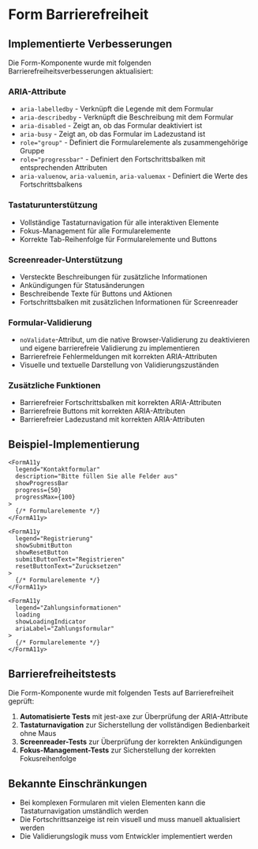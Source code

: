 # Form Barrierefreiheit

## Implementierte Verbesserungen

Die Form-Komponente wurde mit folgenden Barrierefreiheitsverbesserungen aktualisiert:

### ARIA-Attribute

- `aria-labelledby` - Verknüpft die Legende mit dem Formular
- `aria-describedby` - Verknüpft die Beschreibung mit dem Formular
- `aria-disabled` - Zeigt an, ob das Formular deaktiviert ist
- `aria-busy` - Zeigt an, ob das Formular im Ladezustand ist
- `role="group"` - Definiert die Formularelemente als zusammengehörige Gruppe
- `role="progressbar"` - Definiert den Fortschrittsbalken mit entsprechenden Attributen
- `aria-valuenow`, `aria-valuemin`, `aria-valuemax` - Definiert die Werte des Fortschrittsbalkens

### Tastaturunterstützung

- Vollständige Tastaturnavigation für alle interaktiven Elemente
- Fokus-Management für alle Formularelemente
- Korrekte Tab-Reihenfolge für Formularelemente und Buttons

### Screenreader-Unterstützung

- Versteckte Beschreibungen für zusätzliche Informationen
- Ankündigungen für Statusänderungen
- Beschreibende Texte für Buttons und Aktionen
- Fortschrittsbalken mit zusätzlichen Informationen für Screenreader

### Formular-Validierung

- `noValidate`-Attribut, um die native Browser-Validierung zu deaktivieren und eigene barrierefreie Validierung zu implementieren
- Barrierefreie Fehlermeldungen mit korrekten ARIA-Attributen
- Visuelle und textuelle Darstellung von Validierungszuständen

### Zusätzliche Funktionen

- Barrierefreier Fortschrittsbalken mit korrekten ARIA-Attributen
- Barrierefreie Buttons mit korrekten ARIA-Attributen
- Barrierefreier Ladezustand mit korrekten ARIA-Attributen

## Beispiel-Implementierung

```tsx
<FormA11y
  legend="Kontaktformular"
  description="Bitte füllen Sie alle Felder aus"
  showProgressBar
  progress={50}
  progressMax={100}
>
  {/* Formularelemente */}
</FormA11y>

<FormA11y
  legend="Registrierung"
  showSubmitButton
  showResetButton
  submitButtonText="Registrieren"
  resetButtonText="Zurücksetzen"
>
  {/* Formularelemente */}
</FormA11y>

<FormA11y
  legend="Zahlungsinformationen"
  loading
  showLoadingIndicator
  ariaLabel="Zahlungsformular"
>
  {/* Formularelemente */}
</FormA11y>
```

## Barrierefreiheitstests

Die Form-Komponente wurde mit folgenden Tests auf Barrierefreiheit geprüft:

1. **Automatisierte Tests** mit jest-axe zur Überprüfung der ARIA-Attribute
2. **Tastaturnavigation** zur Sicherstellung der vollständigen Bedienbarkeit ohne Maus
3. **Screenreader-Tests** zur Überprüfung der korrekten Ankündigungen
4. **Fokus-Management-Tests** zur Sicherstellung der korrekten Fokusreihenfolge

## Bekannte Einschränkungen

- Bei komplexen Formularen mit vielen Elementen kann die Tastaturnavigation umständlich werden
- Die Fortschrittsanzeige ist rein visuell und muss manuell aktualisiert werden
- Die Validierungslogik muss vom Entwickler implementiert werden